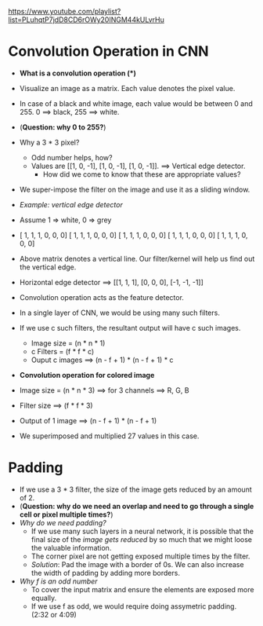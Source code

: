 https://www.youtube.com/playlist?list=PLuhqtP7jdD8CD6rOWy20INGM44kULvrHu
# Convolution Operation in CNN
* **What is a convolution operation (*)**
* Visualize an image as a matrix. Each value denotes the pixel value.
* In case of a black and white image, each value would be between 0 and 255. 0 ==> black, 255 ==> white.
* (**Question: why 0 to 255?**)
* Why a 3 * 3 pixel?
    * Odd number helps, how?
    * Values are [[1, 0, -1], [1, 0, -1], [1, 0, -1]]. ==> Vertical edge detector.
        * How did we come to know that these are appropriate values?
* We super-impose the filter on the image and use it as a sliding window.

* *Example: vertical edge detector*
* Assume 1 => white, 0 => grey
*   [ 1, 1, 1, 0, 0, 0]
    [ 1, 1, 1, 0, 0, 0]
    [ 1, 1, 1, 0, 0, 0]
    [ 1, 1, 1, 0, 0, 0]
    [ 1, 1, 1, 0, 0, 0]
* Above matrix denotes a vertical line. Our filter/kernel will help us find out the vertical edge.
* Horizontal edge detector ==> [[1, 1, 1], [0, 0, 0], [-1, -1, -1]]
* Convolution operation acts as the feature detector.
* In a single layer of CNN, we would be using many such filters.
* If we use c such filters, the resultant output will have c such images.
    * Image size = (n * n * 1)
    * c Filters = (f * f * c)
    * Ouput c images ==> (n - f + 1) * (n - f + 1) * c

* **Convolution operation for colored image**
* Image size = (n * n * 3) ==> for 3 channels ==> R, G, B
* Filter size ==> (f * f * 3)
* Output of 1 image ==> (n - f + 1) * (n - f + 1)
* We superimposed and multiplied 27 values in this case.

# Padding
* If we use a 3 * 3 filter, the size of the image gets reduced by an amount of 2.
* (**Question: why do we need an overlap and need to go through a single cell or pixel multiple times?**)
* *Why do we need padding?*
    * If we use many such layers in a neural network, it is possible that the final size of the *image gets reduced* by so much that we might loose the valuable information.
    * The corner pixel are not getting exposed multiple times by the filter.
    * *Solution*: Pad the image with a border of 0s. We can also increase the width of padding by adding more borders.
* *Why f is an odd number*
    * To cover the input matrix and ensure the elements are exposed more equally.
    * If we use f as odd, we would require doing assymetric padding.
(2:32 or 4:09)

